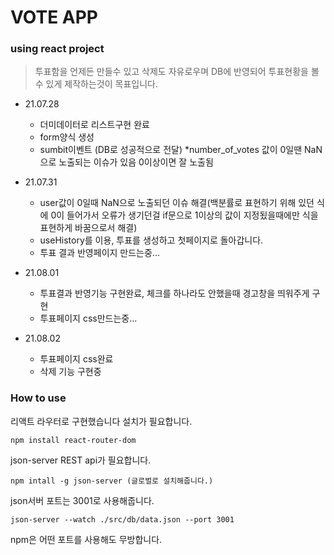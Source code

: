 # VOTE APP #
### using react project ###

> 투표함을 언제든 만들수 있고 삭제도 자유로우며 DB에 반영되어 투표현황을 볼수 있게 제작하는것이 목표입니다.
+ 21.07.28 
    - 더미데이터로 리스트구현 완료
    - form양식 생성
    - sumbit이벤트  (DB로 성공적으로 전달)  *number_of_votes 값이 0일땐 NaN으로 노출되는 이슈가 있음 0이상이면 잘 노출됨 

+ 21.07.31
    - user값이 0일때 NaN으로 노출되던 이슈 해결(백분률로 표현하기 위해 있던 식에 0이 들어가서 오류가 생기던걸 if문으로 1이상의 값이 지정됬을때에만 식을 표현하게 바꿈으로서 해결) 
    - useHistory를 이용, 투표를 생성하고 첫페이지로 돌아갑니다.
    - 투표 결과 반영페이지 만드는중...
+ 21.08.01
    - 투표결과 반영기능 구현완료, 체크를 하나라도 안했을때 경고창을 띄워주게 구현
    - 투표페이지 css만드는중...
+ 21.08.02
    - 투표페이지 css완료
    - 삭제 기능 구현중

### How to use ###

리액트 라우터로 구현했습니다 설치가 필요합니다.
```
npm install react-router-dom
```
json-server REST api가 필요합니다. 
```
npm intall -g json-server (글로벌로 설치해줍니다.)
```
json서버 포트는 3001로 사용해줍니다.
```
json-server --watch ./src/db/data.json --port 3001
```
npm은 어떤 포트를 사용해도 무방합니다.






